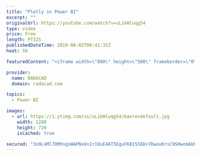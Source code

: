 ```yaml
---
title: "Plotly in Power BI"
excerpt: ""
originalUrl: https://youtube.com/watch?v=uLikWluqg54
type: video
price: Free
length: PT32S
publishedDateTime: 2019-08-02T00:41:35Z
heat: 50

featuredContent: "<iframe width=\"800\" height=\"500\" frameborder=\"0\" src=\"https://www.youtube.com/embed/uLikWluqg54\" allow=\"accelerometer; autoplay; encrypted-media; gyroscope; picture-in-picture\" allowfullscreen></iframe>"

provider:
  name: RADACAD
  domain: radacad.com

topics:
  - Power BI

images:
  - url: https://i.ytimg.com/vi/uLikWluqg54/maxresdefault.jpg
    width: 1280
    height: 720
    isCached: true

secured: "3o9L4Ml7DMhngsWAPNxU+2rI8uE4AT5EguFK81S56D+7DwouKrsC9SHwomAU0w0jrL7s12UkuIdUfZJdh/qzl0YeuXvA+Ae3L9AtmlJIKDBCO9y03st3+3iWW2T5LiiJdBkXvbQyWc+ZT9wcmb2gAC4QtXdhi2B6awvDo6F6kam0WMIo/QPtZlm4yKoln/1HD9cPB9GBGrVFTfmdE1Xd3JN2c9BkOruz/GFmm/kTixiKHtrA/mnfjZrPRnhW30IIWI3jlmpSRBIjQwLZNrPlBWWQCzNRqYCfOshVNam2czQNI93rojH8NWG2L+kofZyngNWeSYTBwl2t+qVqLr9RQc0VIfjE9PrZ6Q+Xqu1YaNoqtgeb+/6Istto7Bjr9yE9RzwwQ4q32OKheC2o3twUNg2WxNLKhjLDoIzo4HjtTlI=;i7RsC1E/pOizj4s4Cj47WA=="
---
```


